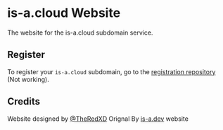 # is-a.cloud Website
The website for the is-a.cloud subdomain service.

## Register
To register your `is-a.cloud` subdomain, go to the [registration repository](https://github.com/pekly/is-a-cloud/register) (Not working).

## Credits
Website designed by [@TheRedXD](https://github.com/TheRedXD)
Orignal By [is-a.dev](https://www.is-a.dev) website
